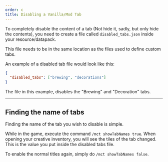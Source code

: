 ```yaml
---
order: c
title: Disabling a Vanilla/Mod Tab
---
```

To completely disable the content of a tab (Not hide it, sadly, but only hide the contents), you need to create a file called `disabled_tabs.json` inside your resource/datapack.

This file needs to be in the same location as the files used to define custom tabs.

An example of a disabled tab file would look like this:

```json
{
  "disabled_tabs": ["brewing", "decorations"]
}
```

The file in this example, disables the "Brewing" and "Decoration" tabs.

***

## Finding the name of tabs

Finding the name of the tab you wish to disable is simple.

While in the game, execute the command `/mct showTabNames true`. When opening your creative inventory, you will see the tiles of the tab changed. This is the value you put inside the disabled tabs file.

To enable the normal titles again, simply do `/mct showTabNames false`.
